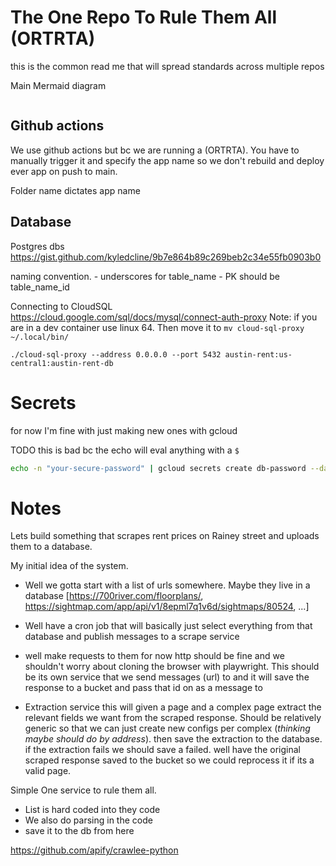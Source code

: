 # The One Repo To Rule Them All (ORTRTA)
this is the common read me that will spread standards across multiple repos 

Main Mermaid diagram
```mermaid
```

## Github actions
We use github actions but bc we are running a (ORTRTA). You have to manually trigger it and specify the app name so we don't rebuild and deploy ever app on push to main.

Folder name dictates app name




## Database 
Postgres dbs 
https://gist.github.com/kyledcline/9b7e864b89c269beb2c34e55fb0903b0

naming convention. 
    - underscores for table_name
    - PK should be table_name_id

Connecting to CloudSQL 
https://cloud.google.com/sql/docs/mysql/connect-auth-proxy
Note: if you are in a dev container use linux 64. Then move it to `mv cloud-sql-proxy ~/.local/bin/`

```
./cloud-sql-proxy --address 0.0.0.0 --port 5432 austin-rent:us-central1:austin-rent-db
```


# Secrets 

for now I'm fine with just making new ones with gcloud 

TODO this is bad bc the echo will eval anything with a `$`
```bash
echo -n "your-secure-password" | gcloud secrets create db-password --data-file=-
```



# Notes
Lets build something that scrapes rent prices on Rainey street and uploads them to a database.

My initial idea of the system.

- Well we gotta start with a list of urls somewhere. Maybe they live in a database 
    [https://700river.com/floorplans/, https://sightmap.com/app/api/v1/8epml7q1v6d/sightmaps/80524, ...]

- Well have a cron job that will basically just select everything from that database and publish messages to a scrape service 

- well make requests to them for now http should be fine and we shouldn't worry about cloning the browser with playwright. This should be its own service that we send messages (url) to and it will save the response to a bucket and pass that id on as a message to

- Extraction service this will given a page and a complex page extract the relevant fields we want from the scraped response. Should be relatively generic so that we can just create new configs per complex (*thinking maybe should do by address*). then save the extraction to the database. if the extraction fails we should save a failed. well have the original scraped response saved to the bucket so we could reprocess it if its a valid page.


Simple One service to rule them all.

- List is hard coded into they code 
- We also do parsing in the code
- save it to the db from here

https://github.com/apify/crawlee-python